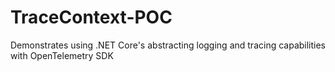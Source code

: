# TraceContext-POC
Demonstrates using .NET Core's abstracting logging and tracing capabilities with OpenTelemetry SDK
